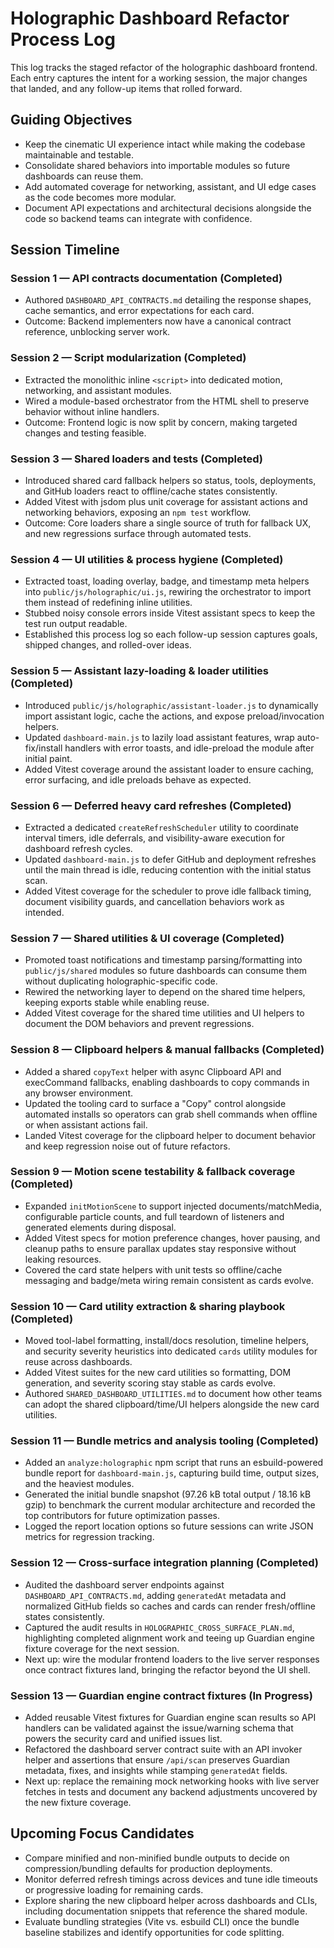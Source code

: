 # Holographic Dashboard Refactor Process Log

This log tracks the staged refactor of the holographic dashboard frontend. Each entry captures the intent for a working session, the major changes that landed, and any follow-up items that rolled forward.

## Guiding Objectives
- Keep the cinematic UI experience intact while making the codebase maintainable and testable.
- Consolidate shared behaviors into importable modules so future dashboards can reuse them.
- Add automated coverage for networking, assistant, and UI edge cases as the code becomes more modular.
- Document API expectations and architectural decisions alongside the code so backend teams can integrate with confidence.

## Session Timeline
### Session 1 — API contracts documentation (Completed)
- Authored `DASHBOARD_API_CONTRACTS.md` detailing the response shapes, cache semantics, and error expectations for each card.
- Outcome: Backend implementers now have a canonical contract reference, unblocking server work.

### Session 2 — Script modularization (Completed)
- Extracted the monolithic inline `<script>` into dedicated motion, networking, and assistant modules.
- Wired a module-based orchestrator from the HTML shell to preserve behavior without inline handlers.
- Outcome: Frontend logic is now split by concern, making targeted changes and testing feasible.

### Session 3 — Shared loaders and tests (Completed)
- Introduced shared card fallback helpers so status, tools, deployments, and GitHub loaders react to offline/cache states consistently.
- Added Vitest with jsdom plus unit coverage for assistant actions and networking behaviors, exposing an `npm test` workflow.
- Outcome: Core loaders share a single source of truth for fallback UX, and new regressions surface through automated tests.

### Session 4 — UI utilities & process hygiene (Completed)
- Extracted toast, loading overlay, badge, and timestamp meta helpers into `public/js/holographic/ui.js`, rewiring the orchestrator to import them instead of redefining inline utilities.
- Stubbed noisy console errors inside Vitest assistant specs to keep the test run output readable.
- Established this process log so each follow-up session captures goals, shipped changes, and rolled-over ideas.

### Session 5 — Assistant lazy-loading & loader utilities (Completed)
- Introduced `public/js/holographic/assistant-loader.js` to dynamically import assistant logic, cache the actions, and expose preload/invocation helpers.
- Updated `dashboard-main.js` to lazily load assistant features, wrap auto-fix/install handlers with error toasts, and idle-preload the module after initial paint.
- Added Vitest coverage around the assistant loader to ensure caching, error surfacing, and idle preloads behave as expected.

### Session 6 — Deferred heavy card refreshes (Completed)
- Extracted a dedicated `createRefreshScheduler` utility to coordinate interval timers, idle deferrals, and visibility-aware execution for dashboard refresh cycles.
- Updated `dashboard-main.js` to defer GitHub and deployment refreshes until the main thread is idle, reducing contention with the initial status scan.
- Added Vitest coverage for the scheduler to prove idle fallback timing, document visibility guards, and cancellation behaviors work as intended.

### Session 7 — Shared utilities & UI coverage (Completed)
- Promoted toast notifications and timestamp parsing/formatting into `public/js/shared` modules so future dashboards can consume them without duplicating holographic-specific code.
- Rewired the networking layer to depend on the shared time helpers, keeping exports stable while enabling reuse.
- Added Vitest coverage for the shared time utilities and UI helpers to document the DOM behaviors and prevent regressions.

### Session 8 — Clipboard helpers & manual fallbacks (Completed)
- Added a shared `copyText` helper with async Clipboard API and execCommand fallbacks, enabling dashboards to copy commands in any browser environment.
- Updated the tooling card to surface a "Copy" control alongside automated installs so operators can grab shell commands when offline or when assistant actions fail.
- Landed Vitest coverage for the clipboard helper to document behavior and keep regression noise out of future refactors.

### Session 9 — Motion scene testability & fallback coverage (Completed)
- Expanded `initMotionScene` to support injected documents/matchMedia, configurable particle counts, and full teardown of listeners and generated elements during disposal.
- Added Vitest specs for motion preference changes, hover pausing, and cleanup paths to ensure parallax updates stay responsive without leaking resources.
- Covered the card state helpers with unit tests so offline/cache messaging and badge/meta wiring remain consistent as cards evolve.

### Session 10 — Card utility extraction & sharing playbook (Completed)
- Moved tool-label formatting, install/docs resolution, timeline helpers, and security severity heuristics into dedicated `cards` utility modules for reuse across dashboards.
- Added Vitest suites for the new card utilities so formatting, DOM generation, and severity scoring stay stable as cards evolve.
- Authored `SHARED_DASHBOARD_UTILITIES.md` to document how other teams can adopt the shared clipboard/time/UI helpers alongside the new card utilities.

### Session 11 — Bundle metrics and analysis tooling (Completed)
- Added an `analyze:holographic` npm script that runs an esbuild-powered bundle report for `dashboard-main.js`, capturing build time, output sizes, and the heaviest modules.
- Generated the initial bundle snapshot (97.26 kB total output / 18.16 kB gzip) to benchmark the current modular architecture and recorded the top contributors for future optimization passes.
- Logged the report location options so future sessions can write JSON metrics for regression tracking.

### Session 12 — Cross-surface integration planning (Completed)
- Audited the dashboard server endpoints against `DASHBOARD_API_CONTRACTS.md`, adding `generatedAt` metadata and normalized GitHub fields so caches and cards can render fresh/offline states consistently.
- Captured the audit results in `HOLOGRAPHIC_CROSS_SURFACE_PLAN.md`, highlighting completed alignment work and teeing up Guardian engine fixture coverage for the next session.
- Next up: wire the modular frontend loaders to the live server responses once contract fixtures land, bringing the refactor beyond the UI shell.

### Session 13 — Guardian engine contract fixtures (In Progress)
- Added reusable Vitest fixtures for Guardian engine scan results so API handlers can be validated against the issue/warning schema that powers the security card and unified issues list.
- Refactored the dashboard server contract suite with an API invoker helper and assertions that ensure `/api/scan` preserves Guardian metadata, fixes, and insights while stamping `generatedAt` fields.
- Next up: replace the remaining mock networking hooks with live server fetches in tests and document any backend adjustments uncovered by the new fixture coverage.

## Upcoming Focus Candidates
- Compare minified and non-minified bundle outputs to decide on compression/bundling defaults for production deployments.
- Monitor deferred refresh timings across devices and tune idle timeouts or progressive loading for remaining cards.
- Explore sharing the new clipboard helper across dashboards and CLIs, including documentation snippets that reference the shared module.
- Evaluate bundling strategies (Vite vs. esbuild CLI) once the bundle baseline stabilizes and identify opportunities for code splitting.
